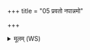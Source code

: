 +++
title = "05 प्रवतो नपान्नमो"

+++
<details><summary>मूलम् (WS)</summary>

प्रवतो नपान्नमो अस्तु तुभ्यं नमस्ते हेतये तपुष्यैः ।  
विद्म ते धाम परमं गुहा यत् समुद्रे अन्तर्निहितासि नाभिः ॥ ५ ॥
</details>